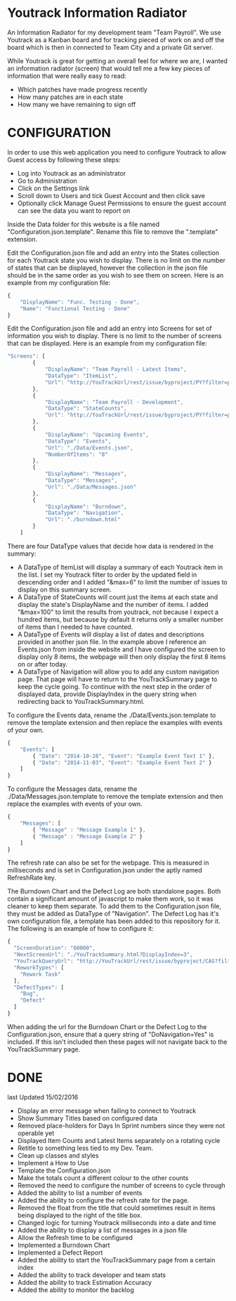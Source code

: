 Youtrack Information Radiator
=============================

An Information Radiator for my development team "Team Payroll".  We use Youtrack as a Kanban board and for tracking pieced of work on and off the board which is then in connected to Team City and a private Git server.

While Youtrack is great for getting an overall feel for where we are, I wanted an information radiator (screen) that would tell me a few key pieces of information that were really easy to read:

* Which patches have made progress recently
* How many patches are in each state
* How many we have remaining to sign off

CONFIGURATION
=============

In order to use this web application you need to configure Youtrack to allow Guest access by following these steps:

* Log into Youtrack as an administrator
* Go to Administration
* Click on the Settings link
* Scroll down to Users and tick Guest Account and then click save
* Optionally click Manage Guest Permissions to ensure the guest account can see the data you want to report on

Inside the Data folder for this website is a file named "Configuration.json.template".  Rename this file to remove the ".template" extension.

Edit the Configuration.json file and add an entry into the States collection for each Youtrack state you wish to display.  There is no limit on the number of states that can be displayed, however the collection in the json file should be in the same order as you wish to see them on screen.  Here is an example from my configuration file:

```javascript
{
	"DisplayName": "Func. Testing - Done",
	"Name": "Functional Testing - Done"
}
```

Edit the Configuration.json file and add an entry into Screens for set of information you wish to display.  There is no limit to the number of screens that can be displayed.  Here is an example from my configuration file:

```javascript
"Screens": [
		{
			"DisplayName": "Team Payroll - Latest Items",
			"DataType": "ItemList",
			"Url": "http://YouTrackUrl/rest/issue/byproject/PY?filter=project%3A+Payroll+State%3A+%7BDesigning%7D+..+%7BProduct+Owner+Review%7D+order+by%3A+updated+desc&max=6"
		},
		{
			"DisplayName": "Team Payroll - Development",
			"DataType": "StateCounts",
			"Url": "http://YouTrackUrl/rest/issue/byproject/PY?filter=project%3A+Payroll+Payroll+Board%3A+5.3+State%3A+%7BDesigning%7D+..+%7BComplete%7D+Regression%3A+No+order+by%3A+updated+desc&max=100"
		},
		{
			"DisplayName": "Upcoming Events",
			"DataType": "Events",
			"Url": "./Data/Events.json",
			"NumberOfItems": "8"
		},
		{
			"DisplayName": "Messages",
			"DataType": "Messages",
			"Url": "./Data/Messages.json"
		},
		{
			"DisplayName": "Burndown",
			"DataType": "Navigation",
			"Url": "./burndown.html"
		}
	]
```

There are four DataType values that decide how data is rendered in the summary:

* A DataType of ItemList will display a summary of each Youtrack item in the list.  I set my Youtrack filter to order by the updated field in descending order and I added "&max=6" to limit the number of issues to display on this summary screen.
* A DataType of StateCounts will count just the items at each state and display the state's DisplayName and the number of items.  I added "&max=100" to limit the results from youtrack, not because I expect a hundred items, but because by default it returns only a smaller number of items than I needed to have counted.
* A DataType of Events will display a list of dates and descriptions provided in another json file.  In the example above I reference an Events.json from inside the website and I have configured the screen to display only 8 items, the webpage will then only display the first 8 items on or after today.
* A DataType of Navigation will allow you to add any custom navigation page.  That page will have to return to the YouTrackSummary page to keep the cycle going.  To continue with the next step in the order of displayed data, provide DisplayIndex in the query string when redirecting back to YouTrackSummary.html.

To configure the Events data, rename the ./Data/Events.json.template to remove the template extension and then replace the examples with events of your own.

```javascript
{
	"Events": [
		{ "Date": "2014-10-28", "Event": "Example Event Text 1" },
		{ "Date": "2014-11-03", "Event": "Example Event Text 2" }
	]
}
```

To configure the Messages data, rename the ./Data/Messages.json.template to remove the template extension and then replace the examples with events of your own.

```javascript
{
	"Messages": [
		{ "Message" : "Message Example 1" },
		{ "Message" : "Message Example 2" }
	]
}
```

The refresh rate can also be set for the webpage.  This is measured in milliseconds and is set in Configuration.json under the aptly named RefreshRate key.

The Burndown Chart and the Defect Log are both standalone pages.  Both contain a significant amount of javascript to make them work, so it was cleaner to keep them separate.  To add them to the Configuration.json file, they must be added as DataType of "Navigation". 
The Defect Log has it's own configuration file, a template has been added to this repository for it.  The following is an example of how to configure it:

```javascript
{
  "ScreenDuration": "60000",
  "NextScreenUrl": "./YouTrackSummary.html?DisplayIndex=3",
  "YouTrackQueryUrl": "http://YouTrackUrl/rest/issue/byproject/CAS?filter=project%3A+CAS+Type%3A+%7BRework+Task%7D+%2C+Bug+%2C+Defect+created%3A+2015-01+..+Today+or+project%3A+PY%2C+HR+Type%3A+Bug+created%3A+2015-01+..+Today+order+by%3A+created+desc&max=5000",
  "ReworkTypes": [
    "Rework Task"
  ],
  "DefectTypes": [
    "Bug",
    "Defect"
  ]
}
```

When adding the url for the Burndown Chart or the Defect Log to the Configuration.json, ensure that a query string of "DoNavigation=Yes" is included.  If this isn't included then these pages will not navigate back to the YouTrackSummary page.

DONE
====

last Updated 15/02/2016

* Display an error message when failing to connect to Youtrack
* Show Summary Titles based on configured data
* Removed place-holders for Days In Sprint numbers since they were not operable yet
* Displayed Item Counts and Latest Items separately on a rotating cycle
* Retitle to something less tied to my Dev. Team.
* Clean up classes and styles
* Implement a How to Use
* Template the Configuration.json
* Make the totals count a different colour to the other counts
* Removed the need to configure the number of screens to cycle through
* Added the ability to list a number of events
* Added the ability to configure the refresh rate for the page.
* Removed the float from the title that could sometimes result in items being displayed to the right of the title box.
* Changed logic for turning Youtrack milliseconds into a date and time
* Added the ability to display a list of messages in a json file
* Allow the Refresh time to be configured
* Implemented a Burndown Chart
* Implemented a Defect Report
* Added the ability to start the YouTrackSummary page from a certain index
* Added the ability to track developer and team stats
* Added the ability to track Estimation Accuracy
* Added the ability to monitor the backlog